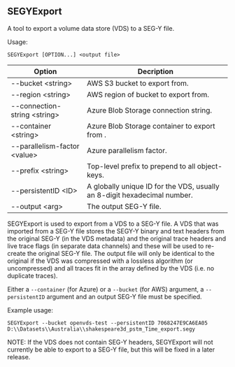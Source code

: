 ## SEGYExport

A tool to export a volume data store (VDS) to a SEG-Y file.

Usage:
```
SEGYExport [OPTION...] <output file>
```

| Option                       | Decription |
|------------------------------|------------|
|--bucket \<string>             | AWS S3 bucket to export from.
|--region \<string>             | AWS region of bucket to export from.
|--connection-string \<string>  | Azure Blob Storage connection string.
|--container \<string>          | Azure Blob Storage container to export from .
|--parallelism-factor \<value>  | Azure parallelism factor.
|--prefix \<string>             | Top-level prefix to prepend to all object-keys.
|--persistentID \<ID>          | A globally unique ID for the VDS, usually an 8-digit hexadecimal number.
|--output \<arg>               | The output SEG-Y file.

SEGYExport is used to export from a VDS to a SEG-Y file. A VDS that was imported from a SEG-Y file stores
the SEGY-Y binary and text headers from the original SEG-Y (in the VDS metadata) and the original trace headers and live trace flags (in separate data channels) and these will be used to re-create the original SEG-Y file. The output file will only be identical to the original if the VDS was compressed with a lossless algorithm (or uncompressed) and all traces fit in the array defined by the VDS (i.e. no duplicate traces).

Either a `--container` (for Azure) or a `--bucket` (for AWS) argument, a `--persistentID` argument and an output SEG-Y file must be specified.

Example usage:
```
SEGYExport --bucket openvds-test --persistentID 7068247E9CA6EA05 D:\\Datasets\\Australia\\shakespeare3d_pstm_Time_export.segy
```

NOTE:
If the VDS does not contain SEG-Y headers, SEGYExport will not currently be able to export to a SEG-Y file, but this will be fixed in a later release.
